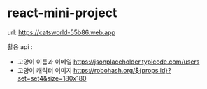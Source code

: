 # react-mini-project

url:
https://catsworld-55b86.web.app


활용 api :
- 고양이 이름과 이메일
https://jsonplaceholder.typicode.com/users
- 고양이 캐릭터 이미지
https://robohash.org/${props.id}?set=set4&size=180x180
